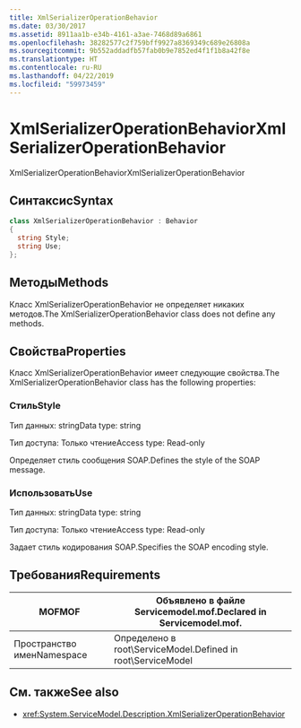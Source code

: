```yaml
---
title: XmlSerializerOperationBehavior
ms.date: 03/30/2017
ms.assetid: 8911aa1b-e34b-4161-a3ae-7468d89a6861
ms.openlocfilehash: 38282577c2f759bff9927a8369349c689e26808a
ms.sourcegitcommit: 9b552addadfb57fab0b9e7852ed4f1f1b8a42f8e
ms.translationtype: HT
ms.contentlocale: ru-RU
ms.lasthandoff: 04/22/2019
ms.locfileid: "59973459"
---
```

# <a name="xmlserializeroperationbehavior"></a><span data-ttu-id="46221-102">XmlSerializerOperationBehavior</span><span class="sxs-lookup"><span data-stu-id="46221-102">XmlSerializerOperationBehavior</span></span>
<span data-ttu-id="46221-103">XmlSerializerOperationBehavior</span><span class="sxs-lookup"><span data-stu-id="46221-103">XmlSerializerOperationBehavior</span></span>  
  
## <a name="syntax"></a><span data-ttu-id="46221-104">Синтаксис</span><span class="sxs-lookup"><span data-stu-id="46221-104">Syntax</span></span>  
  
```csharp
class XmlSerializerOperationBehavior : Behavior  
{  
  string Style;  
  string Use;  
};  
```  
  
## <a name="methods"></a><span data-ttu-id="46221-105">Методы</span><span class="sxs-lookup"><span data-stu-id="46221-105">Methods</span></span>  
 <span data-ttu-id="46221-106">Класс XmlSerializerOperationBehavior не определяет никаких методов.</span><span class="sxs-lookup"><span data-stu-id="46221-106">The XmlSerializerOperationBehavior class does not define any methods.</span></span>  
  
## <a name="properties"></a><span data-ttu-id="46221-107">Свойства</span><span class="sxs-lookup"><span data-stu-id="46221-107">Properties</span></span>  
 <span data-ttu-id="46221-108">Класс XmlSerializerOperationBehavior имеет следующие свойства.</span><span class="sxs-lookup"><span data-stu-id="46221-108">The XmlSerializerOperationBehavior class has the following properties:</span></span>  
  
### <a name="style"></a><span data-ttu-id="46221-109">Стиль</span><span class="sxs-lookup"><span data-stu-id="46221-109">Style</span></span>  
 <span data-ttu-id="46221-110">Тип данных: string</span><span class="sxs-lookup"><span data-stu-id="46221-110">Data type: string</span></span>  
  
 <span data-ttu-id="46221-111">Тип доступа: Только чтение</span><span class="sxs-lookup"><span data-stu-id="46221-111">Access type: Read-only</span></span>  
  
 <span data-ttu-id="46221-112">Определяет стиль сообщения SOAP.</span><span class="sxs-lookup"><span data-stu-id="46221-112">Defines the style of the SOAP message.</span></span>  
  
### <a name="use"></a><span data-ttu-id="46221-113">Использовать</span><span class="sxs-lookup"><span data-stu-id="46221-113">Use</span></span>  
 <span data-ttu-id="46221-114">Тип данных: string</span><span class="sxs-lookup"><span data-stu-id="46221-114">Data type: string</span></span>  
  
 <span data-ttu-id="46221-115">Тип доступа: Только чтение</span><span class="sxs-lookup"><span data-stu-id="46221-115">Access type: Read-only</span></span>  
  
 <span data-ttu-id="46221-116">Задает стиль кодирования SOAP.</span><span class="sxs-lookup"><span data-stu-id="46221-116">Specifies the SOAP encoding style.</span></span>  
  
## <a name="requirements"></a><span data-ttu-id="46221-117">Требования</span><span class="sxs-lookup"><span data-stu-id="46221-117">Requirements</span></span>  
  
|<span data-ttu-id="46221-118">MOF</span><span class="sxs-lookup"><span data-stu-id="46221-118">MOF</span></span>|<span data-ttu-id="46221-119">Объявлено в файле Servicemodel.mof.</span><span class="sxs-lookup"><span data-stu-id="46221-119">Declared in Servicemodel.mof.</span></span>|  
|---------|-----------------------------------|  
|<span data-ttu-id="46221-120">Пространство имен</span><span class="sxs-lookup"><span data-stu-id="46221-120">Namespace</span></span>|<span data-ttu-id="46221-121">Определено в root\ServiceModel.</span><span class="sxs-lookup"><span data-stu-id="46221-121">Defined in root\ServiceModel</span></span>|  
  
## <a name="see-also"></a><span data-ttu-id="46221-122">См. также</span><span class="sxs-lookup"><span data-stu-id="46221-122">See also</span></span>

- <xref:System.ServiceModel.Description.XmlSerializerOperationBehavior>

